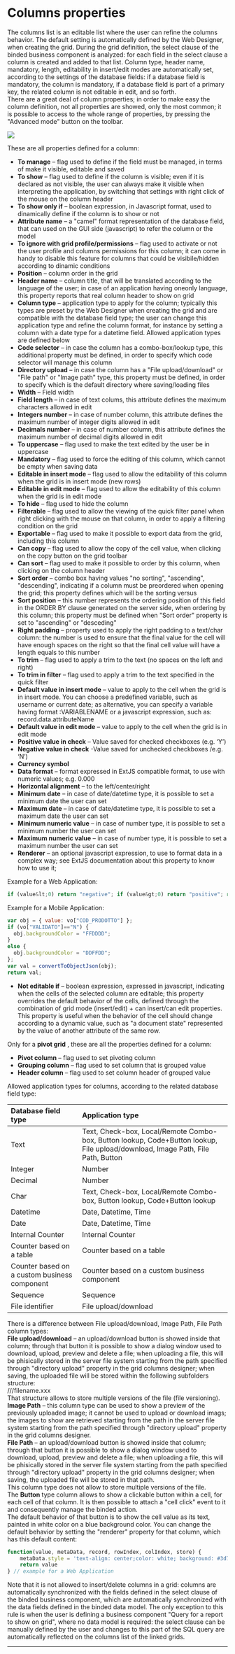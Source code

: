 # Columns properties

The columns list is an editable list where the user can refine the columns behavior. The default setting is automatically defined by the Web Designer, when creating the grid. During the grid definition, the select clause of the binded business component is analyzed: for each field in the select clause a column is created and added to that list. Column type, header name, mandatory, length, editability in insert/edit modes are automatically set, according to the settings of the database fields: if a database field is mandatory, the column is mandatory, if a database field is part of a primary key, the related column is not editable in edit, and so forth.  
There are a great deal of column properties; in order to make easy the column definition, not all properties are showed, only the most common; it is possible to access to the whole range of properties, by pressing the "Advanced mode" button on the toolbar.

![](http://4wsplatform.org/wp-content/uploads/2015/12/DataFields-1024x483.jpg)

These are all properties defined for a column:

* **To manage**  – flag used to define if the field must be managed, in terms of make it visible, editable and saved
* **To show**  – flag used to define if the column is visible; even if it is declared as not visible, the user can always make it visible when interpreting the application, by switching that settings with right click of the mouse on the column header
* **To show only if**  – boolean expression, in Javascript format, used to dinamically define if the column is to show or not
* **Attribute name**  – a "camel" format representation of the database field, that can used on the GUI side \(javascript\) to refer the column or the model
* **To ignore with grid profile/permissions**  – flag used to activate or not the user profile and columns permissions for this column; it can come in handy to disable this feature for columns that could be visibile/hidden according to dinamic conditions
* **Position**  – column order in the grid
* **Header name**  – column title, that will be translated according to the language of the user; in case of an application having oneonly language, this property reports that real column header to show on grid
* **Column type**  – application type to apply for the column; typically this types are preset by the Web Designer when creating the grid and are compatible with the database field type; the user can change this application type and refine the column format, for instance by setting a column with a date type for a datetime field. Allowed application types are defined below
* **Code selector**  – in case the column has a combo-box/lookup type, this additional property must be defined, in order to specify which code selector will manage this column
* **Directory upload**  – in case the column has a "File upload/download" or "File path" or "Image path" type, this property must be defined, in order to specify which is the default directory where saving/loading files
* **Width**  – Field width
* **Field length**  – in case of text colums, this attribute defines the maximum characters allowed in edit
* **Integers number**  – in case of number column, this attribute defines the maximum number of integer digits allowed in edit
* **Decimals number**  – in case of number column, this attribute defines the maximum number of decimal digits allowed in edit
* **To uppercase**  – flag used to make the text edited by the user be in uppercase
* **Mandatory**  – flag used to force the editing of this column, which cannot be empty when saving data
* **Editable in insert mode**  – flag used to allow the editability of this column when the grid is in insert mode \(new rows\)
* **Editable in edit mode**  – flag used to allow the editability of this column when the grid is in edit mode
* **To hide**  – flag used to hide the column
* **Filterable**  – flag used to allow the viewing of the quick filter panel when right clicking with the mouse on that column, in order to apply a filtering condition on the grid
* **Exportable**  – flag used to make it possible to export data from the grid, including this column
* **Can copy**  – flag used to allow the copy of the cell value, when clicking on the copy button on the grid toolbar
* **Can sort**  – flag used to make it possible to order by this column, when clicking on the column header
* **Sort order**  – combo box having values "no sorting", "ascending", "descending", indicating if a column must be preordered when opening the grid; this property defines which will be the sorting versus
* **Sort position**  – this number represents the ordering position of this field in the ORDER BY clause generated on the server side, when ordering by this column; this property must be defined when "Sort order" property is set to "ascending" or "desceding"
* **Right padding**  – property used to apply the right padding to a text/char column: the number is used to ensure that the final value for the cell will have enough spaces on the right so that the final cell value will have a length equals to this number
* **To trim**  – flag used to apply a trim to the text \(no spaces on the left and right\)
* **To trim in filter**  – flag used to apply a trim to the text specified in the quick filter
* **Default value in insert mode**  – value to apply to the cell when the grid is in insert mode. You can choose a predefined variable, such as username or current date; as alternative, you can specify a variable having format :VARIABLENAME or a javascript expression, such as: record.data.attributeName
* **Default value in edit mode**  – value to apply to the cell when the grid is in edit mode
* **Positive value in check**  – Value saved for checked checkboxes \(e.g. ‘Y’\)
* **Negative value in check**  -Value saved for unchecked checkboxes /e.g. ‘N’\)
* **Currency symbol** 
* **Data format**  – format expressed in ExtJS compatible format, to use with numeric values; e.g. 0.000
* **Horizontal alignment**  – to the left/center/right
* **Minimum**   **date**  – in case of date/datetime type, it is possible to set a minimum date the user can set
* **Maximum date**  – in case of date/datetime type, it is possible to set a maximum date the user can set
* **Minimum numeric value**  – in case of number type, it is possible to set a minimum number the user can set
* **Maximum numeric value**  – in case of number type, it is possible to set a maximum number the user can set
* **Renderer**  – an optional javascript expression, to use to format data in a complex way; see ExtJS documentation about this property to know how to use it; 

Example for a Web Application:

```js
if (value&lt;0) return "negative"; if (value&gt;0) return "positive"; return "zero";
```

Example for a Mobile Application:

```js
var obj = { value: vo["COD_PRODOTTO"] }; 
if (vo["VALIDATO"]=="N") { 
  obj.backgroundColor = "FFDDDD";
} 
else { 
  obj.backgroundColor = "DDFFDD"; 
}; 
var val = convertToObjectJson(obj); 
return val;
```

* **Not editable if**  – boolean expression, expressed in javascript, indicating when the cells of the selected column are editable; this property overrides the default behavior of the cells, defined through the combination of grid mode \(insert/edit\) + can insert/can edit properties. This property is useful when the behavior of the cell should change according to a dynamic value, such as "a document state" represented by the value of another attribute of the same row.

Only for a  **pivot grid** , these are all the properties defined for a column:

* **Pivot column**  – flag used to set pivoting column
* **Grouping column**  – flag used to set column that is grouped value
* **Header column**  – flag used to set column header of grouped value

Allowed application types for columns, according to the related database field type:

| Database field type | Application type |
| :--- | :--- |
| Text | Text, Check-box, Local/Remote Combo-box, Button lookup, Code+Button lookup, File upload/download, Image Path, File Path, Button |
| Integer | Number |
| Decimal | Number |
| Char | Text, Check-box, Local/Remote Combo-box, Button lookup, Code+Button lookup |
| Datetime | Date, Datetime, Time |
| Date | Date, Datetime, Time |
| Internal Counter | Internal Counter |
| Counter based on a table | Counter based on a table |
| Counter based on a custom business component | Counter based on a custom business component |
| Sequence | Sequence |
| File identifier | File upload/download |

There is a difference between File upload/download, Image Path, File Path column types:  
 **File upload/download**  – an upload/download button is showed inside that column; through that button it is possible to show a dialog window used to download, upload, preview and delete a file; when uploading a file, this will be phisically stored in the server file system starting from the path specified through "directory upload" property in the grid columns designer; when saving, the uploaded file will be stored within the following subfolders structure:  
///filename.xxx  
That structure allows to store multiple versions of the file \(file versioning\).  
 **Image Path**  – this column type can be used to show a preview of the previously uploaded image; it cannot be used to upload or download imags; the images to show are retrieved starting from the path in the server file system starting from the path specified through "directory upload" property in the grid columns designer.  
 **File Path**  – an upload/download button is showed inside that column; through that button it is possible to show a dialog window used to download, upload, preview and delete a file; when uploading a file, this will be phisically stored in the server file system starting from the path specified through "directory upload" property in the grid columns designer; when saving, the uploaded file will be stored in that path.  
This column type does not allow to store multiple versions of the file.  
The  **Button**  type column allows to show a clickable button within a cell, for each cell of that column. It is then possible to attach a "cell click" event to it and consequently manage the binded action.  
The default behavior of that button is to show the cell value as its text, painted in white color on a blue background color. You can change the default behavior by setting the "renderer" property for that column, which has this default content:

```js
function(value, metaData, record, rowIndex, colIndex, store) {
    metaData.style = 'text-align: center;color: white; background: #3d71b8';
    return value
} // example for a Web Application
```

Note that it is not allowed to insert/delete columns in a grid: columns are automatically synchronized with the fields defined in the select clause of the binded business component, which are automatically synchronized with the data fields defined in the binded data model. The only exception to this rule is when the user is defining a business component "Query for a report to show on grid", where no data model is required: the select clause can be manually defined by the user and changes to this part of the SQL query are automatically reflected on the columns list of the linked grids.

---




